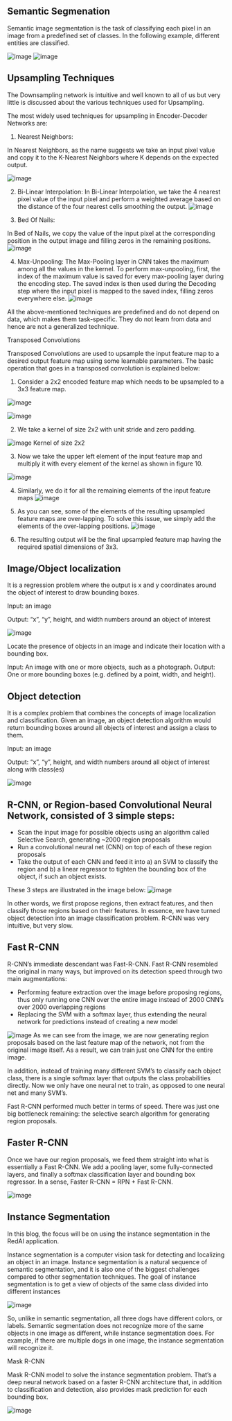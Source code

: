 ## Semantic Segmenation

Semantic image segmentation is the task of classifying each pixel in an image from a predefined set of classes. In the following example, different entities are classified.

![image](https://user-images.githubusercontent.com/41963640/170036985-72b7aed1-649b-4f3d-bee6-1137e7d639bb.png)
![image](https://user-images.githubusercontent.com/41963640/170037001-f3e6afa5-cd94-4144-8cf4-058133c797c1.png)



## Upsampling Techniques

The Downsampling network is intuitive and well known to all of us but very little is discussed about the various techniques used for Upsampling.

The most widely used techniques for upsampling in Encoder-Decoder Networks are:

1. Nearest Neighbors: 

In Nearest Neighbors, as the name suggests we take an input pixel value and copy it to the K-Nearest Neighbors where K depends on the expected output.

![image](https://user-images.githubusercontent.com/41963640/170036242-cdc48f41-3e05-4689-bb9b-169fcc38f105.png)


2. Bi-Linear Interpolation: 
In Bi-Linear Interpolation, we take the 4 nearest pixel value of the input pixel and perform a weighted average based on the distance of the four nearest cells smoothing the output.
![image](https://user-images.githubusercontent.com/41963640/170036321-b73f1f99-4664-4de9-87e7-18cf2e865b6d.png)


3. Bed Of Nails: 

In Bed of Nails, we copy the value of the input pixel at the corresponding position in the output image and filling zeros in the remaining positions.
![image](https://user-images.githubusercontent.com/41963640/170036358-845d6ffb-ac0f-45e2-aeb1-f580571456f0.png)


4. Max-Unpooling: 
The Max-Pooling layer in CNN takes the maximum among all the values in the kernel. To perform max-unpooling, first, the index of the maximum value is saved for every max-pooling layer during the encoding step. The saved index is then used during the Decoding step where the input pixel is mapped to the saved index, filling zeros everywhere else.
![image](https://user-images.githubusercontent.com/41963640/170036393-b6f6a254-ec15-442b-9b59-47126bcf9565.png)



All the above-mentioned techniques are predefined and do not depend on data, which makes them task-specific. They do not learn from data and hence are not a generalized technique.


Transposed Convolutions

Transposed Convolutions are used to upsample the input feature map to a desired output feature map using some learnable parameters.
The basic operation that goes in a transposed convolution is explained below:
1. Consider a 2x2 encoded feature map which needs to be upsampled to a 3x3 feature map.

![image](https://user-images.githubusercontent.com/41963640/170036439-0c960e24-8025-4b3a-b3d9-a307c99a005d.png)


![image](https://user-images.githubusercontent.com/41963640/170036455-5980b14a-9405-4d4e-9ef8-579648517dd0.png)

2. We take a kernel of size 2x2 with unit stride and zero padding.

![image](https://user-images.githubusercontent.com/41963640/170036482-d6d85e0d-3d70-4c4b-9865-95098c3ada7f.png)
Kernel of size 2x2

3. Now we take the upper left element of the input feature map and multiply it with every element of the kernel as shown in figure 10.

![image](https://user-images.githubusercontent.com/41963640/170036515-c962234c-87c8-4a41-894e-9f396f6d4d75.png)

4. Similarly, we do it for all the remaining elements of the input feature maps
![image](https://user-images.githubusercontent.com/41963640/170036570-fc69e806-bd8e-4389-9f0b-1c9f3e947ecc.png)


5. As you can see, some of the elements of the resulting upsampled feature maps are over-lapping. To solve this issue, we simply add the elements of the over-lapping positions.
![image](https://user-images.githubusercontent.com/41963640/170036591-7aa2da46-1dd7-494e-bd89-39172aa2e9aa.png)

6. The resulting output will be the final upsampled feature map having the required spatial dimensions of 3x3.


## Image/Object localization 
It is a regression problem where the output is x and y coordinates around the object of interest to draw bounding boxes.

Input: an image

Output: “x”, “y”, height, and width numbers around an object of interest

![image](https://user-images.githubusercontent.com/41963640/170037676-af027a5b-4ff9-4a97-98af-4a0108461b5b.png)

Locate the presence of objects in an image and indicate their location with a bounding box.

Input: An image with one or more objects, such as a photograph.
Output: One or more bounding boxes (e.g. defined by a point, width, and height).


## Object detection 

It is a complex problem that combines the concepts of image localization and classification. Given an image, an object detection algorithm would return bounding boxes around all objects of interest and assign a class to them.

Input: an image

Output: “x”, “y”, height, and width numbers around all object of interest along with class(es)

![image](https://user-images.githubusercontent.com/41963640/170037782-56e8c916-fba5-4452-8ac4-438edcfabc4d.png)




## R-CNN, or Region-based Convolutional Neural Network, consisted of 3 simple steps:

- Scan the input image for possible objects using an algorithm called Selective Search, generating ~2000 region proposals
- Run a convolutional neural net (CNN) on top of each of these region proposals
- Take the output of each CNN and feed it into a) an SVM to classify the region and b) a linear regressor to tighten the bounding box of the object, if such an object exists.

These 3 steps are illustrated in the image below:
![image](https://user-images.githubusercontent.com/41963640/170037977-bc847bff-2782-4835-b164-0200072c499f.png)


In other words, we first propose regions, then extract features, and then classify those regions based on their features. In essence, we have turned object detection into an image classification problem. R-CNN was very intuitive, but very slow.

## Fast R-CNN

R-CNN’s immediate descendant was Fast-R-CNN. Fast R-CNN resembled the original in many ways, but improved on its detection speed through two main augmentations:

- Performing feature extraction over the image before proposing regions, thus only running one CNN over the entire image instead of 2000 CNN’s over 2000 overlapping regions
- Replacing the SVM with a softmax layer, thus extending the neural network for predictions instead of creating a new model

![image](https://user-images.githubusercontent.com/41963640/170038131-f828cfbb-5827-404a-bf87-e6f1969ab609.png)
As we can see from the image, we are now generating region proposals based on the last feature map of the network, not from the original image itself. As a result, we can train just one CNN for the entire image.

In addition, instead of training many different SVM’s to classify each object class, there is a single softmax layer that outputs the class probabilities directly. Now we only have one neural net to train, as opposed to one neural net and many SVM’s.

Fast R-CNN performed much better in terms of speed. There was just one big bottleneck remaining: the selective search algorithm for generating region proposals.


## Faster R-CNN

Once we have our region proposals, we feed them straight into what is essentially a Fast R-CNN. We add a pooling layer, some fully-connected layers, and finally a softmax classification layer and bounding box regressor. In a sense, Faster R-CNN = RPN + Fast R-CNN.

![image](https://user-images.githubusercontent.com/41963640/170038563-cbd86b6c-ca4d-46f6-8a0a-6508c5e21457.png)


## Instance Segmentation

In this blog, the focus will be on using the instance segmentation in the RedAI application.

Instance segmentation is a computer vision task for detecting and localizing an object in an image. Instance segmentation is a natural sequence of semantic segmentation, and it is also one of the biggest challenges compared to other segmentation techniques. 
The goal of instance segmentation is to get a view of objects of the same class divided into different instances

![image](https://user-images.githubusercontent.com/41963640/170039113-bfc170db-8791-4532-b4d4-d4567764a492.png)

So, unlike in semantic segmentation, all three dogs have different colors, or labels. Semantic segmentation does not recognize more of the same objects in one image as different, while instance segmentation does. For example, if there are multiple dogs in one image, the instance segmentation will recognize it.


Mask R-CNN

Mask R-CNN model to solve the instance segmentation problem. That’s a deep neural network based on a faster R-CNN architecture that, in addition to classification and detection, also provides mask prediction for each bounding box.

![image](https://user-images.githubusercontent.com/41963640/170039222-64119f97-5a48-49af-9fc7-9b72b6be5849.png)






